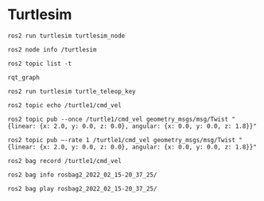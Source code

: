 # Turtlesim


```shell
ros2 run turtlesim turtlesim_node
```

```shell
ros2 node info /turtlesim
```

```shell
ros2 topic list -t
```

```shell
rqt_graph
```

```shell
ros2 run turtlesim turtle_teleop_key
```

```shell
ros2 topic echo /turtle1/cmd_vel
```

```shell
ros2 topic pub --once /turtle1/cmd_vel geometry_msgs/msg/Twist "{linear: {x: 2.0, y: 0.0, z: 0.0}, angular: {x: 0.0, y: 0.0, z: 1.8}}"
```

```shell
ros2 topic pub –-rate 1 /turtle1/cmd_vel geometry_msgs/msg/Twist "{linear: {x: 2.0, y: 0.0, z: 0.0}, angular: {x: 0.0, y: 0.0, z: 1.8}}"
```

```shell
ros2 bag record /turtle1/cmd_vel
```

```shell
ros2 bag info rosbag2_2022_02_15-20_37_25/
```

```shell
ros2 bag play rosbag2_2022_02_15-20_37_25/
```
